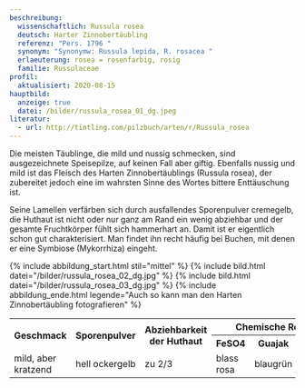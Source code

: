 ```yaml
---
beschreibung:
  wissenschaftlich: Russula rosea
  deutsch: Harter Zinnobertäubling
  referenz: "Pers. 1796 "
  synonym: "Synonymw: Russula lepida, R. rosacea "
  erlaeuterung: rosea = rosenfarbig, rosig
  familie: Russulaceae
profil:
  aktualisiert: 2020-08-15
hauptbild:
  anzeige: true
  datei: /bilder/russula_rosea_01_dg.jpeg
literatur:
  - url: http://tintling.com/pilzbuch/arten/r/Russula_rosea
---
```

Die meisten Täublinge, die mild und nussig schmecken, sind ausgezeichnete Speisepilze, auf keinen Fall aber giftig. Ebenfalls nussig und mild ist das Fleisch des Harten Zinnobertäublings (Russula rosea), der zubereitet jedoch eine im wahrsten Sinne des Wortes bittere Enttäuschung ist.

Seine Lamellen verfärben sich durch ausfallendes Sporenpulver cremegelb, die Huthaut ist nicht oder nur ganz am Rand ein wenig abziehbar und der gesamte Fruchtkörper fühlt sich hammerhart an. Damit ist er eigentlich schon gut charakterisiert. Man findet ihn recht häufig bei Buchen, mit denen er eine Symbiose (Mykorrhiza) eingeht.

{% include abbildung_start.html stil="mittel" %}
{% include bild.html datei="/bilder/russula_rosea_02_dg.jpg" %}
{% include bild.html datei="/bilder/russula_rosea_03_dg.jpg" %}
{% include abbildung_ende.html legende="Auch so kann man den Harten Zinnobertäubling fotografieren" %}

<div class="table-responsive">
  <table class="table taeubling">
    <tr>
      <th rowspan="2">Geschmack</th>
      <th rowspan="2">Sporenpulver</th>
      <th rowspan="2">Abziehbarkeit der Huthaut</th>
      <th colspan="3" class="text-center">Chemische Reaktion</th>
    </tr>
    <tr>
      <th>FeSO4</th>
      <th>Guajak</th>
      <th>Phenol</th>
    </tr>
    <tr>
      <td>mild, aber kratzend</td>
      <td>hell ockergelb</td>
      <td>zu 2/3</td>
      <td>blass rosa</td>
      <td>blaugrün</td>
      <td>blass weinbraun</td>    
    </tr>
  </table>
</div>